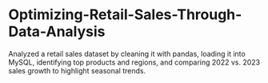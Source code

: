 # Optimizing-Retail-Sales-Through-Data-Analysis
Analyzed a retail sales dataset by cleaning it with pandas, loading it into MySQL, identifying top products and regions, and comparing 2022 vs. 2023 sales growth to highlight seasonal trends.
